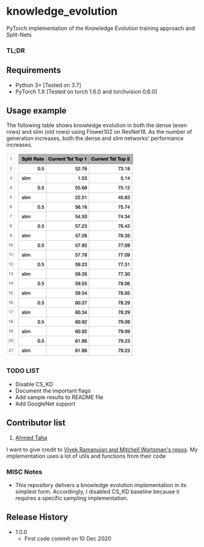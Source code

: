 # knowledge_evolution
PyTorch implementation of the Knowledge Evolution training approach and Split-Nets

### TL;DR


## Requirements

* Python 3+ [Tested on 3.7]
* PyTorch 1.X [Tested on torch 1.6.0 and torchvision 0.6.0]

[//]: # "## ImageNet Pretrained Models"



## Usage example


The following table shows knowledge evolution in both the dense (even rows) and slim (old rows) using Flower102 on ResNet18.
As the number of generation increases, both the dense and slim networks' performance increases.

![Our implementation performance](./imgs/dense_slim.jpg)  

### TODO LIST
* Disable CS_KD
* Document the important flags
* Add sample results to README file
* Add GoogleNet support

Contributor list
----------------
1. [Ahmed Taha](http://www.cs.umd.edu/~ahmdtaha/)

I want to give credit to [Vivek Ramanujan and Mitchell Wortsman's repos](https://github.com/allenai/hidden-networks). My implementation uses a lot of utils and functions from their code

### MISC Notes
* This repository delivers a knowledge evolution implementation in its simplest form. Accordingly, I disabled CS_KD baseline because it requires a specific sampling implementation. 
## Release History
* 1.0.0
    * First code commit on 10 Dec 2020